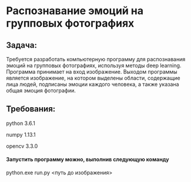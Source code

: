 # Распознавание эмоций на групповых фотографиях

## Задача:
Требуется разработать компьютерную программу для распознавания эмоций на групповых фотографиях, используя методы deep learning.
Программа принимает на вход изображение. Выходом программы является изображение, на котором выделены области, содержащие лица людей, подписаны эмоции каждого человека, а также указана общая эмоция фотографии.

## Требования:

python 3.6.1

numpy 1.13.1

opencv 3.3.0

#### Запустить программу можно, выполнив следующую команду

python.exe run.py <путь до изображения>



